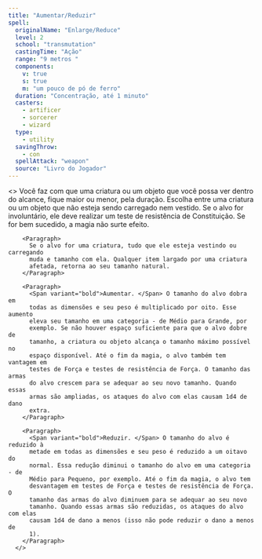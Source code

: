 ```yaml
---
title: "Aumentar/Reduzir"
spell:
  originalName: "Enlarge/Reduce"
  level: 2
  school: "transmutation"
  castingTime: "Ação"
  range: "9 metros "
  components:
    v: true
    s: true
    m: "um pouco de pó de ferro"
  duration: "Concentração, até 1 minuto"
  casters:
    - artificer
    - sorcerer
    - wizard
  type:
    - utility
  savingThrow:
    - con
  spellAttack: "weapon"
  source: "Livro do Jogador"
---
```


<>
<Paragraph>
Você faz com que uma criatura ou um objeto que você possa ver dentro
do alcance, fique maior ou menor, pela duração. Escolha entre uma
criatura ou um objeto que não esteja sendo carregado nem vestido. Se o
alvo for involuntário, ele deve realizar um teste de resistência de
Constituição. Se for bem sucedido, a magia não surte efeito.
</Paragraph>

        <Paragraph>
          Se o alvo for uma criatura, tudo que ele esteja vestindo ou carregando
          muda e tamanho com ela. Qualquer item largado por uma criatura
          afetada, retorna ao seu tamanho natural.
        </Paragraph>

        <Paragraph>
          <Span variant="bold">Aumentar. </Span> O tamanho do alvo dobra em
          todas as dimensões e seu peso é multiplicado por oito. Esse aumento
          eleva seu tamanho em uma categoria - de Médio para Grande, por
          exemplo. Se não houver espaço suficiente para que o alvo dobre de
          tamanho, a criatura ou objeto alcança o tamanho máximo possível no
          espaço disponível. Até o fim da magia, o alvo também tem vantagem em
          testes de Força e testes de resistência de Força. O tamanho das armas
          do alvo crescem para se adequar ao seu novo tamanho. Quando essas
          armas são ampliadas, os ataques do alvo com elas causam 1d4 de dano
          extra.
        </Paragraph>

        <Paragraph>
          <Span variant="bold">Reduzir. </Span> O tamanho do alvo é reduzido à
          metade em todas as dimensões e seu peso é reduzido a um oitavo do
          normal. Essa redução diminui o tamanho do alvo em uma categoria - de
          Médio para Pequeno, por exemplo. Até o fim da magia, o alvo tem
          desvantagem em testes de Força e testes de resistência de Força. O
          tamanho das armas do alvo diminuem para se adequar ao seu novo
          tamanho. Quando essas armas são reduzidas, os ataques do alvo com elas
          causam 1d4 de dano a menos (isso não pode reduzir o dano a menos de
          1).
        </Paragraph>
      </>
